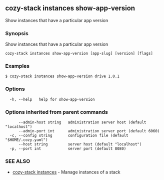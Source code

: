 ## cozy-stack instances show-app-version

Show instances that have a particular app version

### Synopsis

Show instances that have a particular app version

```
cozy-stack instances show-app-version [app-slug] [version] [flags]
```

### Examples

```
$ cozy-stack instances show-app-version drive 1.0.1
```

### Options

```
  -h, --help   help for show-app-version
```

### Options inherited from parent commands

```
      --admin-host string   administration server host (default "localhost")
      --admin-port int      administration server port (default 6060)
  -c, --config string       configuration file (default "$HOME/.cozy.yaml")
      --host string         server host (default "localhost")
  -p, --port int            server port (default 8080)
```

### SEE ALSO

* [cozy-stack instances](cozy-stack_instances.md)	 - Manage instances of a stack

